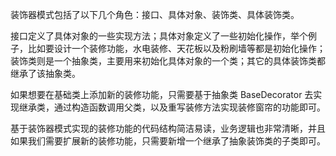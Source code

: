 装饰器模式包括了以下几个角色：接口、具体对象、装饰类、具体装饰类。

接口定义了具体对象的一些实现方法；具体对象定义了一些初始化操作，举个例子，比如要设计一个装修功能，水电装修、天花板以及粉刷墙等都是初始化操作；
装饰类则是一个抽象类，主要用来初始化具体对象的一个类；其它的具体装饰类都继承了该抽象类。  

如果想要在基础类上添加新的装修功能，只需要基于抽象类 BaseDecorator 去实现继承类，通过构造函数调用父类，以及重写装修方法实现装修窗帘的功能即可。


基于装饰器模式实现的装修功能的代码结构简洁易读，业务逻辑也非常清晰，并且如果我们需要扩展新的装修功能，只需要新增一个继承了抽象装饰类的子类即可。
